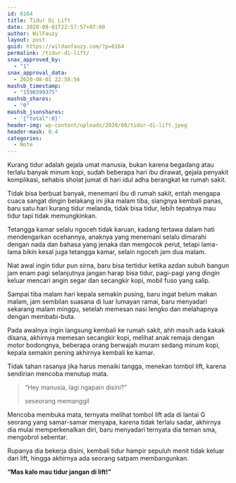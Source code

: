 ```yaml
---
id: 6164
title: Tidur Di Lift
date: 2020-08-01T22:57:57+07:00
author: WilFauzy
layout: post
guid: https://wildanfauzy.com/?p=6164
permalink: /tidur-di-lift/
snax_approved_by:
  - "1"
snax_approval_data:
  - 2020-08-01 22:58:56
mashsb_timestamp:
  - "1596599375"
mashsb_shares:
  - "0"
mashsb_jsonshares:
  - '{"total":0}'
header-img: wp-content/uploads/2020/08/tidur-di-lift.jpeg
header-mask: 0.4
categories:
  - Note
---
```

Kurang tidur adalah gejala umat manusia, bukan karena begadang atau terlalu banyak minum kopi, sudah beberapa hari ibu dirawat, gejala penyakit komplikasi, sehabis sholat jumat di hari idul adha berangkat ke rumah sakit.&nbsp;

Tidak bisa berbuat banyak, menemani ibu di rumah sakit, entah mengapa cuaca sangat dingin belakang ini jika malam tiba, siangnya kembali panas, baru satu hari kurang tidur melanda, tidak bisa tidur, lebih tepatnya mau tidur tapi tidak memungkinkan.&nbsp;

Tetangga kamar selalu ngoceh tidak karuan, kadang tertawa dalam hati mendengarkan ocehannya, anaknya yang menemani selalu dimarahi dengan nada dan bahasa yang jenaka dan mengocok perut, tetapi lama-lama bikin kesal juga tetangga kamar, selain ngoceh jam dua malam.&nbsp;

Niat awal ingin tidur pun sirna, baru bisa tertidur ketika azdan subuh bangun jam enam pagi selanjutnya jangan harap bisa tidur, pagi-pagi yang dingin keluar mencari angin segar dan secangkir kopi, mobil fuso yang salip.&nbsp;

Sampai tiba malam hari kepala semakin pusing, baru ingat belum makan malam, jam sembilan suasana di luar lumayan ramai, baru menyadari sekarang malam minggu, setelah memesan nasi lengko dan melahapnya dengan membabi-buta.&nbsp;

Pada awalnya ingin langsung kembali ke rumah sakit, ahh masih ada kakak disana, akhirnya memesan secangkir kopi, melihat anak remaja dengan motor bodongnya, beberapa orang berwajah muram sedang minum kopi, kepala semakin pening akhirnya kembali ke kamar.&nbsp;

Tidak tahan rasanya jika harus menaiki tangga, menekan tombol lift, karena sendirian mencoba menutup mata.&nbsp;

> &#8220;Hey manusia, lagi ngapain disini?&#8221;&nbsp;
> 
> seseorang memanggil

Mencoba membuka mata, ternyata melihat tombol lift ada di lantai G seorang yang samar-samar menyapa, karena tidak terlalu sadar, akhirnya dia mulai memperkenalkan diri, baru menyadari ternyata dia teman sma, mengobrol sebentar.&nbsp;

Rupanya dia bekerja disini, kembali tidur hampir sepuluh menit tidak keluar dari lift, hingga akhirnya ada seorang satpam membangunkan.&nbsp;

**&#8220;Mas kalo mau tidur jangan di lift!&#8221;**